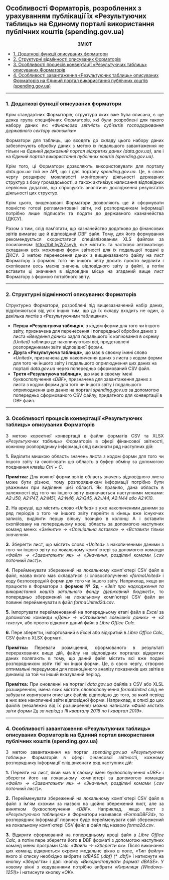## Особливості Форматорів, розроблених з урахуванням публікації їх «Результуючих таблиць» на Єдиному порталі використання публічних коштів (spending.gov.ua)
<p align="center"><b>ЗМІСТ</b></p>

* [1. Додаткові функції описуваних форматори](#1-Додаткові-функції-описуваних-форматори)
* [2. Структурні відмінності описуваних Форматорів](#2-Структурні-відмінності-описуваних-Форматорів)
* [3. Особливості процесів конвертації «Результуючих таблиць» описуваних Форматорів](#3-Особливості-процесів-конвертації-Результуючих-таблиць-описуваних-Форматорів)
* [4. Особливості завантаження «Результуючих таблиць» описуваних Форматорів на Єдиний портал використання публічних коштів (spending.gov.ua)](#4-Особливості-завантаження-Результуючих-таблиць-описуваних-Форматорів-на-Єдиний-портал-використання-публічних-коштів-spendinggovua)

---

### 1. Додаткові функції описуваних форматори

<p align="justify">Крім стандартних Форматорів, структура яких вже була описана, є ще деяка група специфічних Форматорів, які були розроблені для такого набору даних як: <i>«Фінансова звітність суб’єктів господарювання державного сектору економіки»</i></p>
<p align="justify">Форматори для таблиць, що входять до складу цього набору даних забезпечують обробку даних з метою їх подальшого завантаження не тільки на <i>Єдиний державний портал відкритих даних (data.gov.ua)</i>, але і на <i>Єдиний портал використання публічних коштів (spending.gov.ua)</i>.</p>
<p align="justify">Крім того, ці Форматори дозволяють використовувати для порталу <i>data.gov.ua</i> той же API, що і для порталу <i>spending.gov.ua</i>. Це, в свою чергу розширює можливості моніторингу діяльності державних структур з боку громадськості, а також активізує написання відповідних сервісних додатків, що спрощують аналітичні дослідження результатів діяльності цих структур.</p>
<p align="justify">Крім цього, вищеназвані Форматори дозволяють ще й сформувати повністю готові регламентовані звіти, які розпорядникам інформації потрібно лише підписати та подати до державного казначейства (ДКСУ).</p>
<p align="justify">Разом з тим, слід пам'ятати, що казначейство додатково до фінансових звітів вимагає ще й відповідний DBF файл. Тому, для його формування рекомендується скористатися спеціалізованим XLS файлом за посиланням: <a href="http://bit.ly/2rZsyyh" target="_blank">http://bit.ly/2rZsyyh</a>, яке містить та частково автоматизує складання всіх можливих форм звітності для їх подальшої подачі в ДКСУ. З метою перенесення даних з вищеназваного файлу на лист Форматору з формою того чи іншого звіту досить просто виділити і скопіювати весь масив значень відповідного звіту в файлі, а потім вставити ці значення в відповідне місце на згаданий вище лист Форматору з формою потрібного звіту.</p>

---

### 2. Структурні відмінності описуваних Форматорів

<p align="justify"> Структурно Форматори, розроблені під вищезазначений набір даних, відрізняються від усіх інших тим, що до їх складу входить не один, а декілька листів з «Результуючими таблицями».</p>

* **Перша «Результуюча таблиця»**, з кодом форми для того чи іншого звіту, призначена для перенесення і попередньої обробки даних з листа *«Введення даних»* задля подальшого їх копіювання в окрему *(United)* таблицю де накопичуються всі, представлені розпорядниками звіти відповідної форми.
* **Друга «Результуюча таблиця»**, що має в своєму імені слово *«United»*, призначена для накопичення даних з листа з кодом форми для того чи іншого звіту і подальшого оприлюднення цих даних на порталі *data.gov.ua* через попередньо сформований CSV файл.
* **Третя «Результуюча таблиця»**, що має в своєму імені буквосполучення *«DBF»*, призначена для завантаження даних з листа з кодом форми для того чи іншого звіту і подальшого оприлюднення цих даних на порталі *spending.gov.ua* за допомогою попередньо сформованого CSV файлу, придатного для конвертації в DBF файл.

---

### 3. Особливості процесів конвертації «Результуючих таблиць» описуваних Форматорів

<p align="justify">З метою коректної конвертації в файли форматів CSV та XLSX <i>«Результуючих таблиць»</i> Форматорів в сфері фінансової звітності, кожному розпоряднику інформації слід виконати ряд наступних дій:</p>
<p align="justify"><b>1.</b> Виділити мишкою область значень листа з кодом форми для того чи іншого звіту та скопіювати цю область в буфер обміну за допомогою поєднання клавіш <i>Ctrl + C</i>.</p>
<p align="justify"><b>Примітка:</b> Для кожної форми звітів область значень відповідного листа може бути різною, тому розпорядникам інформації потрібно бути уважними при виділенні цієї області. Як правило, дана область в залежності від того чи іншого звіту визначається наступними межами: <i>A2:J50, A2:P47, A2:M51, A2:N46, A2:Q45, A2:J44, A2:N44 або A2:K10</i>.</p>
<p align="justify"><b>2.</b> На аркуші, що містить слово <i>«United»</i> з уже накопиченими даними за ряд періодів з того чи іншого звіту перейти в кінець вже існуючих записів, виділити першу вільну позицію в колонці A і вставити скопійовану на попередньому кроці область за допомогою наступних команд меню: <i>«Змінити» -> «Спеціальна вставка» -> «Вставити тільки значення»</i>.</p>
<p align="justify"><b>3.</b> Зберегти лист, що містить слово <i>«United»</i> з накопиченими даними з того чи іншого звіту на локальному комп'ютері за допомогою команди <i>«Файл» -> «Завантажити як» -> «Значення, розділені комами (.csv поточний лист)»</i>.</p>
<p align="justify"><b>4</b>. Перейменувати збережений на локальному комп'ютері CSV файл в файл, назва якого має складатися зі словосполучення <i>«formaUnited»</i> і коду безпосередній форми для того чи іншого звіту. Наприклад, якщо ви працюєте в Форматори з <b>формою № 2д</b> - <i>«Звіт про надходження та використання коштів загального фонду (державний бюджет)»</i>, то попередньо збережений на локальному комп'ютері CSV файл ви повинні перейменувати в файл <i>formaUnited2d.csv</i>.</p>
<p align="justify"><b>5.</b> Імпортувати перейменований на попередньому етапі файл в <i>Excel</i> за допомогою команди <i>«Дані» -> «Отримання зовнішніх даних» -> «З тексту»</i>, або просто відкрити даний файл в <i>Libre Office Calc</i>.</p>
<p align="justify"><b>6.</b> Пере зберегти, імпортований в <i>Excel</i> або відкритий в <i>Libre Office Calc</i>, CSV файл в XLSX форматі.</p>
<p align="justify"><b>Примітка:</b> Переваги розміщення, сформованого в результаті перерахованих вище дій, файлу на відповідних порталах відкритих даних полягають в тому, що даний файл містить всі вже подані розпорядником звіти тієї чи іншої форми. Це, в свою чергу, створює оптимальні передумови для повноцінного аналізу показників цих звітів в динаміці за той чи інший вказуваний період.</p>
<p align="justify"><b>Примітка:</b> При оновленні на порталі <i>data.gov.ua</i> файлів з CSV або XLSL розширенням, імена яких містять словосполучення <i>formaUnited</i> слід не забувати коригувати опис цих файлів відповідно до того, за який період в них вже накопичені звіти відповідної форми. Наприклад, в описі до цих файлів (незалежно від їх розширення) можна написати <i>«Файл містить звіти форми 2д за період з III кварталу 2018 по I квартал 2019»</i>.</p>

---

### 4. Особливості завантаження «Результуючих таблиць» описуваних Форматорів на Єдиний портал використання публічних коштів (spending.gov.ua)

<p align="justify">З метою завантаження на портал <i>spending.gov.ua «Результуючих таблиць»</i> Форматорів в сфері фінансової звітності, кожному розпоряднику інформації слід виконати ряд наступних дій:</p>
<p align="justify"><b>1.</b> Перейти на лист, який має в своєму імені буквосполучення <i>«DBF»</i> і зберегти його на локальному комп'ютері за допомогою команди <i>«Файл» -> «Завантажити як» -> «Значення, розділені комами (.csv поточний лист)»</i>.</p>
<p align="justify"><b>2.</b> Перейменувати збережений на локальному комп'ютері CSV файл в файл з ім'ям схожим за назвою на щойно збережений лист, але за винятком буквосполучення <i>«DBF»</i>. Наприклад, якщо лист з <i>«Результуючою таблицею»</i> в Форматори називався <i>«FormaDBF2d»</i>, то розпорядник інформації повинен буде перейменувати свій збережений на локальному комп'ютері CSV файл в файл під назвою <i>formа2d.csv</i>.</p>
<p align="justify"><b>3.</b> Відкрити сформований на попередньому кроці файл в <i>Libre Office Calc</i>, а потім пере зберегти його в DBF форматі з допомогою наступних команд меню програми Calc: <i>«Файл» -> «Зберегти як»</i>. Після виконання цих команд відкриється окреме модальне вікно в поле, <i>«Тип файлу»</i> якого зі списку необхідно вибрати <i>«dBASE (.dbf) (* .dbf)»</i> і натиснути на кнопку <i>«Зберегти»</i> і далі кнопку <i>«Використовувати формат dBASE»</i>. У новому вікні з кодуваннями потрібно вибрати <i>«Кирилиця (Windows-1251)»</i> і натиснути кнопку <i>«OK»</i>.</p>
